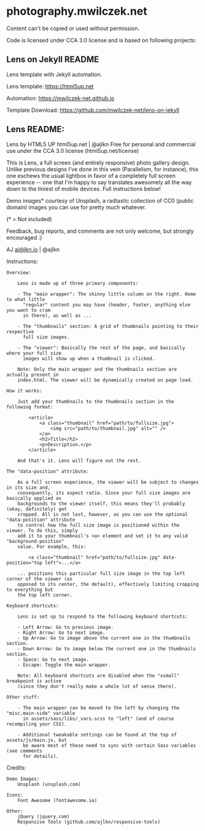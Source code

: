 # photography.mwilczek.net

Content can't be copied or used without permission.

Code is licensed under CCA 3.0 license and is based on following projects:

## Lens on Jekyll README

Lens template with Jekyll automation.

Lens template: https://html5up.net

Automation: https://mwilczek-net.github.io

Template Download: https://github.com/mwilczek-net/lens-on-jekyll

## Lens README:

Lens by HTML5 UP
html5up.net | @ajlkn
Free for personal and commercial use under the CCA 3.0 license (html5up.net/license)


This is Lens, a full screen (and entirely responsive) photo gallery design. Unlike previous
designs I've done in this vein (Parallelism, for instance), this one eschews the usual
lightbox in favor of a completely full screen experience -- one that I'm happy to say
translates awesomely all the way down to the tiniest of mobile devices. Full instructions
below!

Demo images* courtesy of Unsplash, a radtastic collection of CC0 (public domain) images
you can use for pretty much whatever.

(* = Not included)

Feedback, bug reports, and comments are not only welcome, but strongly encouraged :)

AJ
aj@lkn.io | @ajlkn


Instructions:

	Overview:

		Lens is made up of three primary components:

		- The "main wrapper": The skinny little column on the right. Home to what little
		  "regular" content you may have (header, footer, anything else you want to cram
		  in there), as well as ...

		- The "thumbnails" section: A grid of thumbnails pointing to their respective
		  full size images.

		- The "viewer": Basically the rest of the page, and basically where your full size
		  images will show up when a thumbnail is clicked.

		Note: Only the main wrapper and the thumbnails section are actually present in
		index.html. The viewer will be dynamically created on page load.

	How it works:

		Just add your thumbnails to the thumbnails section in the following format:

			<article>
				<a class="thumbnail" href="path/to/fullsize.jpg">
					<img src="path/to/thumbnail.jpg" alt="" />
				</a>
				<h2>Title</h2>
				<p>Description.</p>
			</article>

		And that's it. Lens will figure out the rest.

	The "data-position" attribute:

		As a full screen experience, the viewer will be subject to changes in its size and,
		consequently, its aspect ratio. Since your full size images are basically applied as
		backgrounds to the viewer itself, this means they'll probably (okay, definitely) get
		cropped. All is not lost, however, as you can use the optional "data-position" attribute
		to control how the full size image is positioned within the viewer. To do this, simply
		add it to your thumbnail's <a> element and set it to any valid "background-position"
		value. For example, this:

			<a class="thumbnail" href="path/to/fullsize.jpg" data-position="top left">...</a>

		... positions this particular full size image in the top left corner of the viewer (as
		opposed to its center, the default), effectively limiting cropping to everything but
		the top left corner.

	Keyboard shortcuts:

		Lens is set up to respond to the following keyboard shortcuts:

		- Left Arrow: Go to previous image.
		- Right Arrow: Go to next image.
		- Up Arrow: Go to image above the current one in the thumbnails section.
		- Down Arrow: Go to image below the current one in the thumbnails section.
		- Space: Go to next image.
		- Escape: Toggle the main wrapper.

		Note: All keyboard shortcuts are disabled when the "xsmall" breakpoint is active
		(since they don't really make a whole lot of sense there).

	Other stuff:

		- The main wrapper can be moved to the left by changing the "misc.main-side" variable
		  in assets/sass/libs/_vars.scss to "left" (and of course recompiling your CSS).

		- Additional tweakable settings can be found at the top of assets/js/main.js, but
		  be aware most of these need to sync with certain Sass variables (see comments
		  for details).


Credits:

	Demo Images:
		Unsplash (unsplash.com)

	Icons:
		Font Awesome (fontawesome.io)

	Other:
		jQuery (jquery.com)
		Responsive Tools (github.com/ajlkn/responsive-tools)
